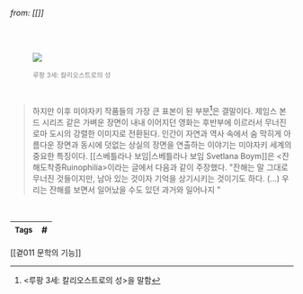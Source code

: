 
###### from: [[]]

<br/><figure>
<a href="https://ofallingstar.tumblr.com/post/654462046207885312/the-castle-of-cagliostro-1979">
<img src="https://64.media.tumblr.com/12d501578cfc5945e595eb8e6ffb5f5a/d6037799de9168f4-ab/s640x960/a76c44ab8492f2b9dbfa0de5f4341a2f668f1e5c.gif"></a>
<figcaption><font color="gray"><small>루팡 3세: 칼리오스트로의 성</small></font></figcaption>
</figure><br/>

>하지만 이후 미야자키 작품들의 가장 큰 표본이 된 부분[^1]은 결말이다. 제임스 본드 시리즈 같은 가벼운 장면이 내내 이어지던 영화는 후반부에 이르러서 무너진 로마 도시의 강렬한 이미지로 전환된다. 인간이 자연과 역사 속에서 숨 막히게 아름다운 장면과 동시에 덧없는 상실의 장면을 연출하는 이야기는 미야자키 세계의 중요한 특징이다. [[스베틀라나 보임|스베틀라나 보임 Svetlana Boym]]은 <잔해도착증Ruinophilia>이라는 글에서 다음과 같이 주장했다. 
>	"잔해는 말 그대로 무너진 것들이지만, 남아 있는 것이자 기억을 상기시키는 것이기도 하다. (...) 우리는 잔해를 보면서 일어났을 수도 있던 과거와 일어나지 "

<br/>

| <small> Tags </small> | # |
| --- | --- |

[[곁011 문학의 기능]]

[^1]: <루팡 3세: 칼리오스트로의 성>을 말함